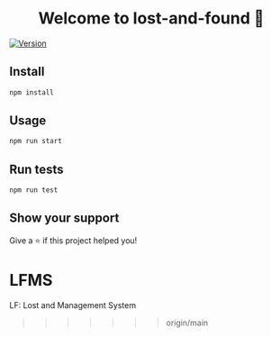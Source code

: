 <h1 align="center">Welcome to lost-and-found 👋</h1>
<p>
  <a href="https://www.npmjs.com/package/lost-and-found" target="_blank">
    <img alt="Version" src="https://img.shields.io/npm/v/lost-and-found.svg">
  </a>
</p>

## Install

```sh
npm install
```

## Usage

```sh
npm run start
```

## Run tests

```sh
npm run test
```

## Show your support

Give a ⭐️ if this project helped you!

# LFMS
LF: Lost and Management System 
>>>>>>> origin/main

